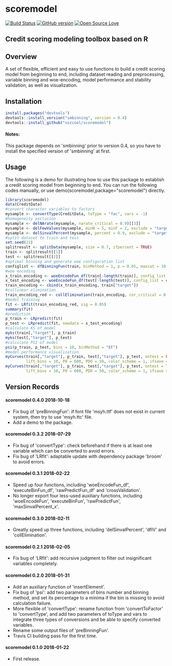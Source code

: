 # scoremodel
[![Build Status](https://travis-ci.org/xxzcool/scoremodel.svg?branch=master)](https://travis-ci.org/xxzcool/scoremodel) [![GitHub version](https://badge.fury.io/gh/xxzcool%2Fscoremodel.svg)](https://badge.fury.io/for/gh/xxzcool/scoremodel) [![Open Source Love](https://badges.frapsoft.com/os/gpl/gpl.svg?v=102)](https://github.com/xxzcool/scoremodel/blob/master/LICENSE) 
## Credit scoring modeling toolbox based on R


## Overview
A set of flexible, efficient and easy to use functions to build a credit scoring model from beginning to end, including dataset reading and preprocessing, variable binning and woe-encoding, model performance and stability validation, as well as visualization.


## Installation
```R
install.packages("devtools")
devtools::install_version("smbinning", version = 0.4)
devtools::install_github("xxzcool/scoremodel")
```
#### Notes:
This package depends on 'smbinning' prior to version 0.4, so you have to install the specified version of 'smbinning' at first.


## Usage
The following is a demo for illustrating how to use this package to establish a credit scoring model from beginning to end. You can run the following codes manually, or use demo(scoremodel,package="scoremodel") directly.

```R
library(scoremodel)
data(CreditData)
#convert character variables to factors
mysample <- convertType(CreditData, toType = "fac", vars = -1)
#homogeneity exclusion
mysample <- delNArate(mysample, narate_critical = 0.9)[[3]]
mysample <- delFewValues(mysample, minN = 5, minF = 2, exclude = "target")
mysample <- delSinvalPercent(mysample, percent = 0.9, exclude = "target")
#split dataset to train and test
set.seed(21)
splitresult <- splitData(mysample, size = 0.7, ifpercent = TRUE)
train <- splitresult[[1]]
test <- splitresult[[2]]
#optimal binning and generate woe configuration list
configlist <- dfBinningFun(train, binMethod = 1, p = 0.05, maxcat = 10, aliquots = 5)
#woe encoding
x_train_encoding <- woeEncodeFun_df(train[-length(train)], config_list = configlist)
x_test_encoding <- woeEncodeFun_df(test[-length(test)], config_list = configlist)
train_encoding <- cbind(x_train_encoding, train["target"])
#collinear elimination
train_encoding_red <- collElimination(train_encoding, cor_critical = 0.8)
#model training
fit <- LRfit(train_encoding_red, sig = 0.05)
summary(fit)
#prediction
p_train <- LRpredict(fit)
p_test <- LRpredict(fit, newdata = x_test_encoding)
#calculate KS of model
myks(train[,"target"], p_train)
myks(test[,"target"], p_test)
#calculate PSI of model
psi(p_train, p_test, bins = 10, binMethod = "EF")
#model performance visualization
myCurves(train[,"target"], p_train, test[,"target"], p_test, ontest = FALSE,
         lift_bins = 10, P0 = 600, PDO = 50, color_scheme = 1, ifsave = FALSE)
myCurves(train[,"target"], p_train, test[,"target"], p_test, ontest = TRUE,
         lift_bins = 10, P0 = 600, PDO = 50, color_scheme = 1, ifsave = FALSE)
```


## Version Records
#### scoremodel 0.4.0 2018-10-18
- Fix bug of 'preBinningFun': if font file 'msyh.ttf' does not exist in current system, then try to use 'msyh.ttc' file.
- Add a demo to the package.

#### scoremodel 0.3.2 2018-07-29
- Fix bug of 'convertType': check beforehand if there is at least one variable which can be converted to avoid errors.
- Fix bug of 'LRfit': adaptable update with dependency package 'broom' to avoid errors.

#### scoremodel 0.3.1 2018-02-22
- Speed up four functions, including 'woeEncodeFun_df', 'executeBinFun_df', 'rawPredictFun_df' and 'crossValidation'.
- No longer export four less-used auxiliary functions, including 'woeEncodeFun', 'executeBinFun', 'rawPredictFun', 'maxSinvalPercent_x'.

#### scoremodel 0.3.0 2018-02-11
- Greatly speed up three functions, including 'delSinvalPercent', 'dfIV' and 'collElimination'.

#### scoremodel 0.2.1 2018-02-05
- Fix bug of 'LRfit': add recursive judgment to filter out insignificant variables completely.

#### scoremodel 0.2.0 2018-01-31
- Add an auxiliary function of 'insertElement'.
- Fix bug of 'psi': add two parameters of bins number and binning method, and set its percentage to a minima if the bin is missing to avoid calculation failure.
- More flexible of 'convertType': rename function from 'convertToFactor' to 'convertType', and add two parameters of toType and vars to integrate three types of conversions and be able to specify converted variables.
- Rename some output files of 'preBinningFun'.
- Travis CI building pass for the first time.

#### scoremodel 0.1.0 2018-01-22
- First release.
